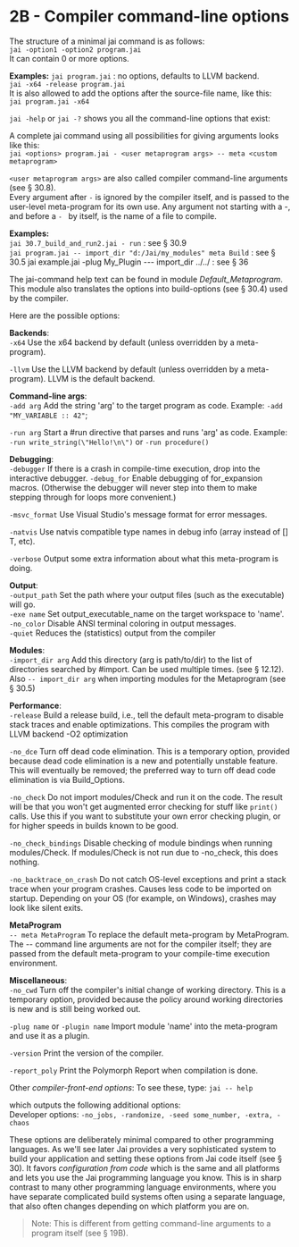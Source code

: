 # 2B - Compiler command-line options

The structure of a minimal jai command is as follows:  
`jai -option1 -option2 program.jai`  
It can contain 0 or more options.

**Examples:**
`jai program.jai`  : no options, defaults to LLVM backend.  
`jai -x64 -release program.jai`  
It is also allowed to add the options after the source-file name, like this:  
 `jai program.jai -x64`

`jai -help` or `jai -?` shows you all the command-line options that exist:


A complete jai command using all possibilities for giving arguments looks like this:  
`jai <options> program.jai - <user metaprogram args> -- meta <custom metaprogram>` 

`<user metaprogram args>` are also called compiler command-line arguments (see § 30.8).  
Every argument after `-` is ignored by the compiler itself, and is passed to the user-level meta-program for its own use.
Any argument not starting with a -, and before a `- ` by itself, is the name of a file to compile.

**Examples:**  
`jai 30.7_build_and_run2.jai - run`  : see § 30.9  
`jai program.jai -- import_dir "d:/Jai/my_modules" meta Build` : see § 30.5
jai example.jai -plug My_Plugin --- import_dir ../../ : see § 36

The jai-command help text can be found in module  *Default_Metaprogram*. This module also translates the options into build-options (see § 30.4) used by the compiler. 

Here are the possible options:  

**Backends**:  
 `-x64`              Use the x64 backend by default (unless overridden by a meta-program).

 `-llvm`             Use the LLVM backend by default (unless overridden by a meta-program). LLVM is the default backend.

**Command-line args**:  
 `-add arg`          Add the string 'arg' to the target program as code.
                     Example: `-add "MY_VARIABLE :: 42"`;
                     
 `-run arg`          Start a #run directive that parses and runs 'arg' as code.
                     Example: `-run write_string(\"Hello!\n\")` or `-run procedure()`
                   
**Debugging**:  
 `-debugger`         If there is a crash in compile-time execution, drop into the interactive debugger.
 `-debug_for`        Enable debugging of for_expansion macros. (Otherwise the debugger will never step into them to make stepping through for loops more convenient.)

 `-msvc_format`      Use Visual Studio's message format for error messages.

 `-natvis`           Use natvis compatible type names in debug info (array<T> instead of [] T, etc).

 `-verbose`          Output some extra information about what this meta-program is doing.

**Output**:  
 `-output_path`     Set the path where your output files (such as the executable) will go.  
 `-exe name`         Set output_executable_name on the target workspace to 'name'.  
 `-no_color`         Disable ANSI terminal coloring in output messages.    
 `-quiet`            Reduces the (statistics) output from the compiler 

**Modules**:  
 `-import_dir arg`   Add this directory (arg is path/to/dir) to the list of directories searched by #import. Can be used multiple times. (see § 12.12). Also `-- import_dir arg` when importing modules for the Metaprogram (see § 30.5)

**Performance**:  
 `-release`          Build a release build, i.e., tell the default meta-program to disable stack traces and enable optimizations. This compiles the program with LLVM backend -O2 optimization

 `-no_dce`     Turn off dead code elimination. This is a temporary option, provided because dead code elimination is a new and potentially unstable feature. This will eventually be removed; the preferred way to turn off dead code elimination is via Build_Options.

 `-no_check`         Do not import modules/Check and run it on the code. The result will be that you won't get augmented error checking for stuff like `print()` calls. Use this if you want to substitute your own error checking plugin, or for higher speeds in builds known to be good.

 `-no_check_bindings`  	Disable checking of module bindings when running modules/Check. If modules/Check is not run due to -no_check, this does nothing.

 `-no_backtrace_on_crash`    Do not catch OS-level exceptions and print a stack trace when your program crashes. Causes less code to be imported on startup. Depending on your OS (for example, on Windows), crashes may look like silent exits.

**MetaProgram**  
`-- meta MetaProgram`  To replace the default meta-program by MetaProgram.
The -- command line arguments are not for the compiler itself; 
they are passed from the default meta-program to your compile-time execution environment. 

**Miscellaneous**:  
 `-no_cwd`  Turn off the compiler's initial change of working directory. This is a temporary option, provided because the policy around working directories is new and is still being worked out.

 `-plug name`  or `-plugin name`  Import module 'name' into the meta-program and use it as a plugin.  

 `-version`      Print the version of the compiler.

 `-report_poly`  Print the Polymorph Report when compilation is done.  

Other _compiler-front-end options_:
To see these, type:  `jai -- help`

which outputs the following additional options:  
Developer options: `-no_jobs, -randomize, -seed some_number, -extra, -chaos`

These options are deliberately minimal compared to other programming languages. As we'll see later Jai provides a very sophisticated system to build your application and setting these options from Jai code itself (see § 30). It favors _configuration from code_ which is the same and all platforms and lets you use the Jai programming language you know. This is in sharp contrast to many other programming language environments, where you have separate complicated build systems often using a separate language, that also often changes depending on which platform you are on.

> Note: This is different from getting command-line arguments to a program itself (see § 19B).